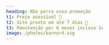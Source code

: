 ```yaml
---
heading: Não perca essa promoção
t1: Preço acessível 🙂
t2: Site pronto em até 7 dias 🤝
t3: Manutenção por 6 meses incluso 👍
image: /photos/banner4.svg
---
```


